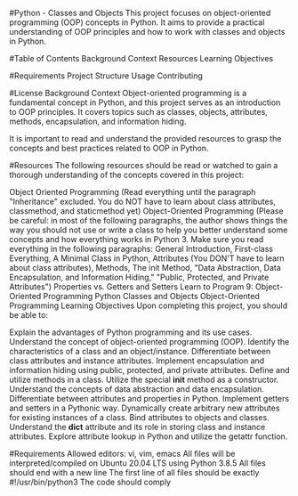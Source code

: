 #Python - Classes and Objects
This project focuses on object-oriented programming (OOP) concepts in Python. It aims to provide a practical understanding of OOP principles and how to work with classes and objects in Python.

#Table of Contents
Background Context
Resources
Learning Objectives

#Requirements
Project Structure
Usage
Contributing

#License
Background Context
Object-oriented programming is a fundamental concept in Python, and this project serves as an introduction to OOP principles. It covers topics such as classes, objects, attributes, methods, encapsulation, and information hiding.

It is important to read and understand the provided resources to grasp the concepts and best practices related to OOP in Python.

#Resources
The following resources should be read or watched to gain a thorough understanding of the concepts covered in this project:

Object Oriented Programming (Read everything until the paragraph "Inheritance" excluded. You do NOT have to learn about class attributes, classmethod, and staticmethod yet)
Object-Oriented Programming (Please be careful: in most of the following paragraphs, the author shows things the way you should not use or write a class to help you better understand some concepts and how everything works in Python 3. Make sure you read everything in the following paragraphs: General Introduction, First-class Everything, A Minimal Class in Python, Attributes (You DON'T have to learn about class attributes), Methods, The init Method, "Data Abstraction, Data Encapsulation, and Information Hiding," "Public, Protected, and Private Attributes")
Properties vs. Getters and Setters
Learn to Program 9: Object-Oriented Programming
Python Classes and Objects
Object-Oriented Programming
Learning Objectives
Upon completing this project, you should be able to:

Explain the advantages of Python programming and its use cases.
Understand the concept of object-oriented programming (OOP).
Identify the characteristics of a class and an object/instance.
Differentiate between class attributes and instance attributes.
Implement encapsulation and information hiding using public, protected, and private attributes.
Define and utilize methods in a class.
Utilize the special __init__ method as a constructor.
Understand the concepts of data abstraction and data encapsulation.
Differentiate between attributes and properties in Python.
Implement getters and setters in a Pythonic way.
Dynamically create arbitrary new attributes for existing instances of a class.
Bind attributes to objects and classes.
Understand the __dict__ attribute and its role in storing class and instance attributes.
Explore attribute lookup in Python and utilize the getattr function.


#Requirements
Allowed editors: vi, vim, emacs
All files will be interpreted/compiled on Ubuntu 20.04 LTS using Python 3.8.5
All files should end with a new line
The first line of all files should be exactly #!/usr/bin/python3
The code should comply
